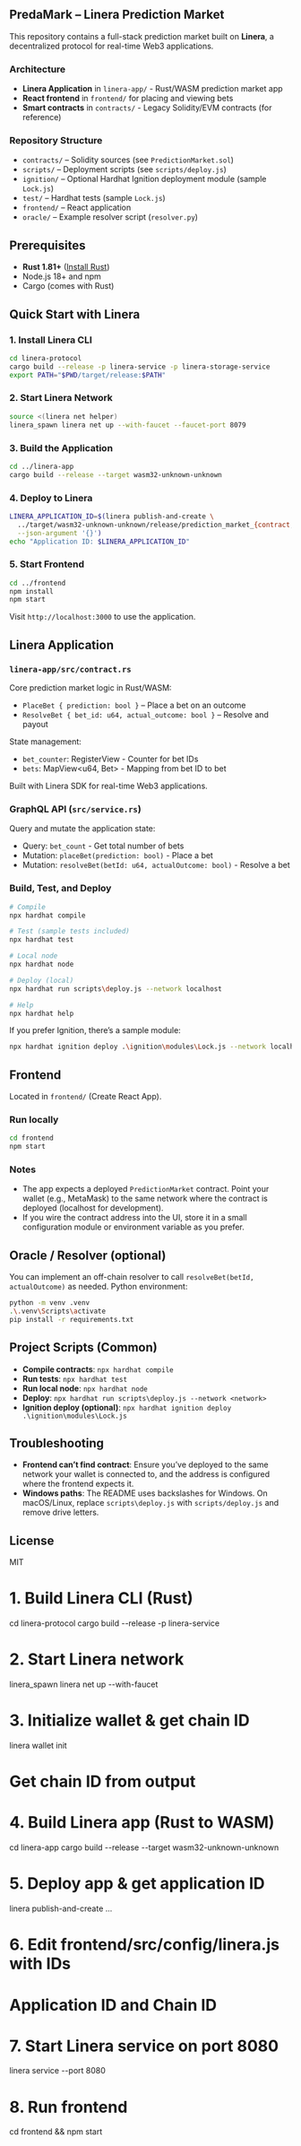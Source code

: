 ## PredaMark – Linera Prediction Market

This repository contains a full-stack prediction market built on **Linera**, a decentralized protocol for real-time Web3 applications.

### Architecture

- **Linera Application** in `linera-app/` - Rust/WASM prediction market app
- **React frontend** in `frontend/` for placing and viewing bets
- **Smart contracts** in `contracts/` - Legacy Solidity/EVM contracts (for reference)

### Repository Structure
- `contracts/` – Solidity sources (see `PredictionMarket.sol`)
- `scripts/` – Deployment scripts (see `scripts/deploy.js`)
- `ignition/` – Optional Hardhat Ignition deployment module (sample `Lock.js`)
- `test/` – Hardhat tests (sample `Lock.js`)
- `frontend/` – React application
- `oracle/` – Example resolver script (`resolver.py`)

## Prerequisites
- **Rust 1.81+** ([Install Rust](https://rustup.rs))
- Node.js 18+ and npm
- Cargo (comes with Rust)

## Quick Start with Linera

### 1. Install Linera CLI

```bash
cd linera-protocol
cargo build --release -p linera-service -p linera-storage-service
export PATH="$PWD/target/release:$PATH"
```

### 2. Start Linera Network

```bash
source <(linera net helper)
linera_spawn linera net up --with-faucet --faucet-port 8079
```

### 3. Build the Application

```bash
cd ../linera-app
cargo build --release --target wasm32-unknown-unknown
```

### 4. Deploy to Linera

```bash
LINERA_APPLICATION_ID=$(linera publish-and-create \
  ../target/wasm32-unknown-unknown/release/prediction_market_{contract,service}.wasm \
  --json-argument '{}')
echo "Application ID: $LINERA_APPLICATION_ID"
```

### 5. Start Frontend

```bash
cd ../frontend
npm install
npm start
```

Visit `http://localhost:3000` to use the application.

## Linera Application

### `linera-app/src/contract.rs`
Core prediction market logic in Rust/WASM:
- `PlaceBet { prediction: bool }` – Place a bet on an outcome
- `ResolveBet { bet_id: u64, actual_outcome: bool }` – Resolve and payout

State management:
- `bet_counter`: RegisterView<u64> - Counter for bet IDs
- `bets`: MapView<u64, Bet> - Mapping from bet ID to bet

Built with Linera SDK for real-time Web3 applications.

### GraphQL API (`src/service.rs`)
Query and mutate the application state:
- Query: `bet_count` - Get total number of bets
- Mutation: `placeBet(prediction: bool)` - Place a bet
- Mutation: `resolveBet(betId: u64, actualOutcome: bool)` - Resolve a bet

### Build, Test, and Deploy
```bash
# Compile
npx hardhat compile

# Test (sample tests included)
npx hardhat test

# Local node
npx hardhat node

# Deploy (local)
npx hardhat run scripts\deploy.js --network localhost

# Help
npx hardhat help
```

If you prefer Ignition, there’s a sample module:
```bash
npx hardhat ignition deploy .\ignition\modules\Lock.js --network localhost
```

## Frontend
Located in `frontend/` (Create React App).

### Run locally
```bash
cd frontend
npm start
```

### Notes
- The app expects a deployed `PredictionMarket` contract. Point your wallet (e.g., MetaMask) to the same network where the contract is deployed (localhost for development).
- If you wire the contract address into the UI, store it in a small configuration module or environment variable as you prefer.

## Oracle / Resolver (optional)
You can implement an off-chain resolver to call `resolveBet(betId, actualOutcome)` as needed.
Python environment:
```bash
python -m venv .venv
.\.venv\Scripts\activate
pip install -r requirements.txt
```

## Project Scripts (Common)
- **Compile contracts**: `npx hardhat compile`
- **Run tests**: `npx hardhat test`
- **Run local node**: `npx hardhat node`
- **Deploy**: `npx hardhat run scripts\deploy.js --network <network>`
- **Ignition deploy (optional)**: `npx hardhat ignition deploy .\ignition\modules\Lock.js`

## Troubleshooting
- **Frontend can’t find contract**: Ensure you’ve deployed to the same network your wallet is connected to, and the address is configured where the frontend expects it.
- **Windows paths**: The README uses backslashes for Windows. On macOS/Linux, replace `scripts\deploy.js` with `scripts/deploy.js` and remove drive letters.

## License
MIT

# 1. Build Linera CLI (Rust)
cd linera-protocol
cargo build --release -p linera-service

# 2. Start Linera network
linera_spawn linera net up --with-faucet

# 3. Initialize wallet & get chain ID
linera wallet init
# Get chain ID from output

# 4. Build Linera app (Rust to WASM)
cd linera-app
cargo build --release --target wasm32-unknown-unknown

# 5. Deploy app & get application ID
linera publish-and-create ...

# 6. Edit frontend/src/config/linera.js with IDs
# Application ID and Chain ID

# 7. Start Linera service on port 8080
linera service --port 8080

# 8. Run frontend
cd frontend && npm start